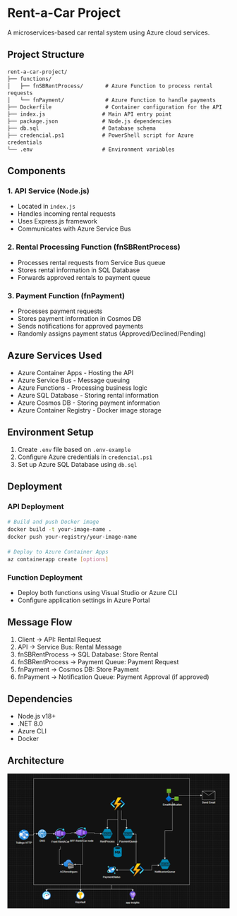 # Rent-a-Car Project

A microservices-based car rental system using Azure cloud services.

## Project Structure

```
rent-a-car-project/
├── functions/
│   ├── fnSBRentProcess/       # Azure Function to process rental requests
│   └── fnPayment/             # Azure Function to handle payments
├── Dockerfile                 # Container configuration for the API
├── index.js                  # Main API entry point
├── package.json              # Node.js dependencies
├── db.sql                    # Database schema
├── credencial.ps1            # PowerShell script for Azure credentials
└── .env                      # Environment variables
```

## Components

### 1. API Service (Node.js)
- Located in `index.js`
- Handles incoming rental requests
- Uses Express.js framework
- Communicates with Azure Service Bus

### 2. Rental Processing Function (fnSBRentProcess)
- Processes rental requests from Service Bus queue
- Stores rental information in SQL Database
- Forwards approved rentals to payment queue

### 3. Payment Function (fnPayment)
- Processes payment requests
- Stores payment information in Cosmos DB
- Sends notifications for approved payments
- Randomly assigns payment status (Approved/Declined/Pending)

## Azure Services Used

- Azure Container Apps - Hosting the API
- Azure Service Bus - Message queuing
- Azure Functions - Processing business logic
- Azure SQL Database - Storing rental information
- Azure Cosmos DB - Storing payment information
- Azure Container Registry - Docker image storage

## Environment Setup

1. Create `.env` file based on `.env-example`
2. Configure Azure credentials in `credencial.ps1`
3. Set up Azure SQL Database using `db.sql`

## Deployment

### API Deployment
```bash
# Build and push Docker image
docker build -t your-image-name .
docker push your-registry/your-image-name

# Deploy to Azure Container Apps
az containerapp create [options]
```

### Function Deployment
- Deploy both functions using Visual Studio or Azure CLI
- Configure application settings in Azure Portal

## Message Flow

1. Client → API: Rental Request
2. API → Service Bus: Rental Message
3. fnSBRentProcess → SQL Database: Store Rental
4. fnSBRentProcess → Payment Queue: Payment Request
5. fnPayment → Cosmos DB: Store Payment
6. fnPayment → Notification Queue: Payment Approval (if approved)

## Dependencies

- Node.js v18+
- .NET 8.0
- Azure CLI
- Docker


## Architecture

![Architecture](image.png)